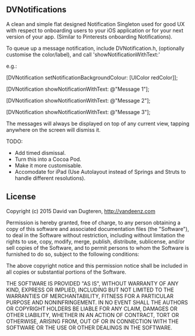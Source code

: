 DVNotifications
---

A clean and simple flat designed Notification Singleton used for good UX with respect to onboarding users to your iOS application or for your next version of your app. (Similar to Pinterests onboarding Notifications).

To queue up a message notification, include DVNotification.h, (optionally customise the color/label), and call 'showNotificationWithText:'

e.g.:

[DVNotification setNotificationBackgroundColour: [UIColor redColor]];

[DVNotification showNotificationWithText: @"Message 1"];

[DVNotification showNotificationWithText: @"Message 2"];

[DVNotification showNotificationWithText: @"Message 3"];

The messages will always be displayed on top of any current view, tapping anywhere on the screen will dismiss it.

TODO:
- Add timed dismissal.
- Turn this into a Cocoa Pod.
- Make it more customisable.
- Accomodate for iPad (Use Autolayout instead of Springs and Struts to handle different resolutions).

License
---

Copyright (c) 2015 David van Dugteren, http://vandeenz.com

Permission is hereby granted, free of charge, to any person obtaining
a copy of this software and associated documentation files (the
"Software"), to deal in the Software without restriction, including
without limitation the rights to use, copy, modify, merge, publish,
distribute, sublicense, and/or sell copies of the Software, and to
permit persons to whom the Software is furnished to do so, subject to
the following conditions:

The above copyright notice and this permission notice shall be
included in all copies or substantial portions of the Software.

THE SOFTWARE IS PROVIDED "AS IS", WITHOUT WARRANTY OF ANY KIND,
EXPRESS OR IMPLIED, INCLUDING BUT NOT LIMITED TO THE WARRANTIES OF
MERCHANTABILITY, FITNESS FOR A PARTICULAR PURPOSE AND
NONINFRINGEMENT. IN NO EVENT SHALL THE AUTHORS OR COPYRIGHT HOLDERS BE
LIABLE FOR ANY CLAIM, DAMAGES OR OTHER LIABILITY, WHETHER IN AN ACTION
OF CONTRACT, TORT OR OTHERWISE, ARISING FROM, OUT OF OR IN CONNECTION
WITH THE SOFTWARE OR THE USE OR OTHER DEALINGS IN THE SOFTWARE.
